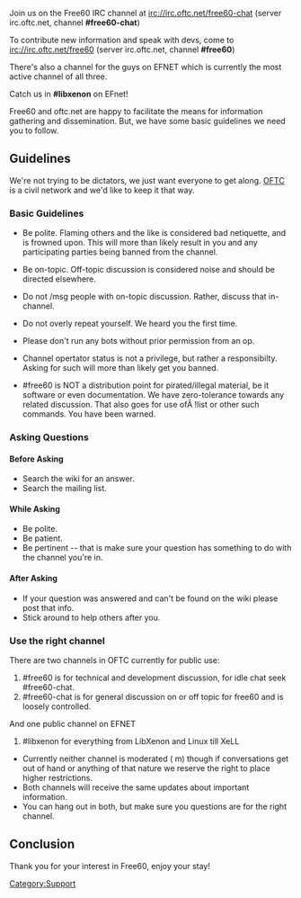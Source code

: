 Join us on the Free60 IRC channel at <irc://irc.oftc.net/free60-chat>
(server irc.oftc.net, channel **\#free60-chat**)

To contribute new information and speak with devs, come to
<irc://irc.oftc.net/free60> (server irc.oftc.net, channel **\#free60**)

There's also a channel for the guys on EFNET which is currently the most
active channel of all three.

Catch us in **\#libxenon** on EFnet\!

Free60 and oftc.net are happy to facilitate the means for information
gathering and dissemination. But, we have some basic guidelines we need
you to follow.

## <span class="mw-headline"> Guidelines </span>

We're not trying to be dictators, we just want everyone to get along.
[OFTC](http://www.oftc.net/) is a civil network and we'd like to keep it
that way.

### <span class="mw-headline"> Basic Guidelines </span>

  - Be polite. Flaming others and the like is considered bad netiquette,
    and is frowned upon. This will more than likely result in you and
    any participating parties being banned from the channel.

<!-- end list -->

  - Be on-topic. Off-topic discussion is considered noise and should be
    directed elsewhere.

<!-- end list -->

  - Do not /msg people with on-topic discussion. Rather, discuss that
    in-channel.

<!-- end list -->

  - Do not overly repeat yourself. We heard you the first time.

<!-- end list -->

  - Please don't run any bots without prior permission from an op.

<!-- end list -->

  - Channel opertator status is not a privilege, but rather a
    responsibilty. Asking for such will more than likely get you banned.

<!-- end list -->

  - \#free60 is NOT a distribution point for pirated/illegal material,
    be it software or even documentation. We have zero-tolerance towards
    any related discussion. That also goes for use ofÂ \!list or other
    such commands. You have been warned.

### <span class="mw-headline"> Asking Questions </span>

#### <span class="mw-headline"> Before Asking </span>

  - Search the wiki for an answer.
  - Search the mailing list.

#### <span class="mw-headline"> While Asking </span>

  - Be polite.
  - Be patient.
  - Be pertinent -- that is make sure your question has something to do
    with the channel you're in.

#### <span class="mw-headline"> After Asking </span>

  - If your question was answered and can't be found on the wiki please
    post that info.
  - Stick around to help others after you.

### <span class="mw-headline"> Use the right channel </span>

There are two channels in OFTC currently for public use:

1.  \#free60 is for technical and development discussion, for idle chat
    seek \#free60-chat.
2.  \#free60-chat is for general discussion on or off topic for free60
    and is loosely controlled.

And one public channel on EFNET

1.  \#libxenon for everything from LibXenon and Linux till XeLL

<!-- end list -->

  - Currently neither channel is moderated ( m) though if conversations
    get out of hand or anything of that nature we reserve the right to
    place higher restrictions.
  - Both channels will receive the same updates about important
    information.
  - You can hang out in both, but make sure you questions are for the
    right channel.

## <span class="mw-headline"> Conclusion </span>

Thank you for your interest in Free60, enjoy your stay\!

[Category:Support](Category:Support "wikilink")